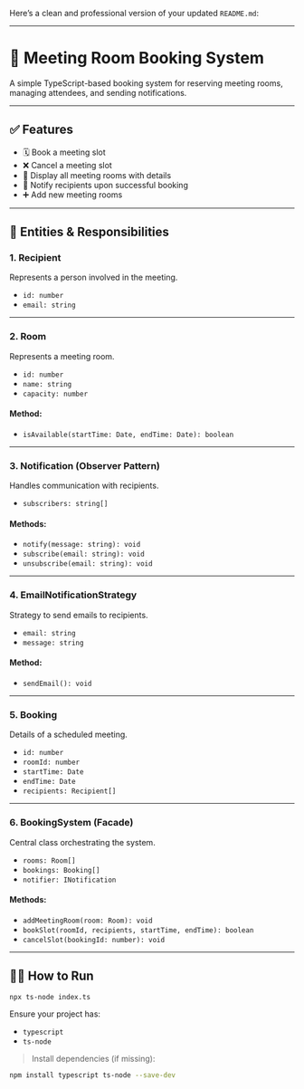 Here’s a clean and professional version of your updated `README.md`:

---

# 📅 Meeting Room Booking System

A simple TypeScript-based booking system for reserving meeting rooms, managing attendees, and sending notifications.

---

## ✅ Features

- 🗓️ Book a meeting slot
- ❌ Cancel a meeting slot
- 🏢 Display all meeting rooms with details
- 📧 Notify recipients upon successful booking
- ➕ Add new meeting rooms

---

## 🧩 Entities & Responsibilities

### 1. **Recipient**

Represents a person involved in the meeting.

- `id: number`
- `email: string`

---

### 2. **Room**

Represents a meeting room.

- `id: number`
- `name: string`
- `capacity: number`

#### Method:

- `isAvailable(startTime: Date, endTime: Date): boolean`

---

### 3. **Notification (Observer Pattern)**

Handles communication with recipients.

- `subscribers: string[]`

#### Methods:

- `notify(message: string): void`
- `subscribe(email: string): void`
- `unsubscribe(email: string): void`

---

### 4. **EmailNotificationStrategy**

Strategy to send emails to recipients.

- `email: string`
- `message: string`

#### Method:

- `sendEmail(): void`

---

### 5. **Booking**

Details of a scheduled meeting.

- `id: number`
- `roomId: number`
- `startTime: Date`
- `endTime: Date`
- `recipients: Recipient[]`

---

### 6. **BookingSystem (Facade)**

Central class orchestrating the system.

- `rooms: Room[]`
- `bookings: Booking[]`
- `notifier: INotification`

#### Methods:

- `addMeetingRoom(room: Room): void`
- `bookSlot(roomId, recipients, startTime, endTime): boolean`
- `cancelSlot(bookingId: number): void`

---

## 🏃‍♂️ How to Run

```bash
npx ts-node index.ts
```

Ensure your project has:

- `typescript`
- `ts-node`

> Install dependencies (if missing):

```bash
npm install typescript ts-node --save-dev
```
